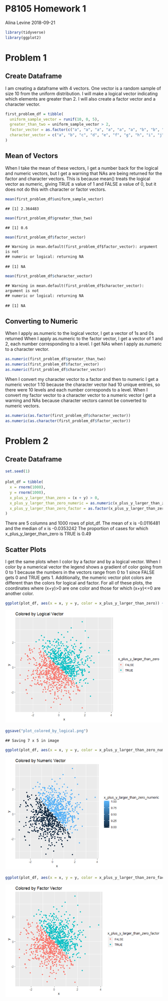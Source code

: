 P8105 Homework 1
================
Alina Levine
2018-09-21

``` r
library(tidyverse)
library(ggplot2)
```

Problem 1
=========

Create Dataframe
----------------

I am creating a dataframe with 4 vectors. One vector is a random sample of size 10 from the uniform distribution. I will make a logical vector indicating which elements are greater than 2. I will also create a factor vector and a character vector.

``` r
first_problem_df = tibble(
  uniform_sample_vector = runif(10, 0, 5),
  greater_than_two = uniform_sample_vector > 2,
  factor_vector = as.factor(c("a", "a", "a", "a", "a", "a", "b", "b", "b", "b")),
  character_vector = c("a", "b", "c", "d", "e", "f", "g", "h", "i", "j")
)
```

Mean of Vectors
---------------

When I take the mean of these vectors, I get a number back for the logical and numeric vectors, but I get a warning that NAs are being returned for the factor and character vectors. This is because mean() treats the logical vector as numeric, giving TRUE a value of 1 and FALSE a value of 0, but it does not do this with character or factor vectors.

``` r
mean(first_problem_df$uniform_sample_vector)
```

    ## [1] 2.364483

``` r
mean(first_problem_df$greater_than_two)
```

    ## [1] 0.6

``` r
mean(first_problem_df$factor_vector)
```

    ## Warning in mean.default(first_problem_df$factor_vector): argument is not
    ## numeric or logical: returning NA

    ## [1] NA

``` r
mean(first_problem_df$character_vector)
```

    ## Warning in mean.default(first_problem_df$character_vector): argument is not
    ## numeric or logical: returning NA

    ## [1] NA

Converting to Numeric
---------------------

When I apply as.numeric to the logical vector, I get a vector of 1s and 0s returned When I apply as.numeric to the factor vector, I get a vector of 1 and 2, each number corresponding to a level. I get NAs when I apply as.numeric to a character vector.

``` r
as.numeric(first_problem_df$greater_than_two)
as.numeric(first_problem_df$factor_vector)
as.numeric(first_problem_df$character_vector)
```

When I convert my character vector to a factor and then to numeric I get a numeric vector 1:10 because the character vector had 10 unique entries, so there were 10 levels and each number corresponds to a level. When I convert my factor vector to a character vector to a numeric vector I get a warning and NAs because character vectors cannot be converted to numeric vectors.

``` r
as.numeric(as.factor(first_problem_df$character_vector))
as.numeric(as.character(first_problem_df$factor_vector))
```

Problem 2
=========

Create Dataframe
----------------

``` r
set.seed(1)

plot_df = tibble(
  x = rnorm(1000),
  y = rnorm(1000),
  x_plus_y_larger_than_zero = (x + y) > 0,
  x_plus_y_larger_than_zero_numeric = as.numeric(x_plus_y_larger_than_zero),
  x_plus_y_larger_than_zero_factor = as.factor(x_plus_y_larger_than_zero)
)
```

There are 5 columns and 1000 rows of plot\_df.
The mean of x is -0.0116481 and the median of x is -0.0353242
The proportion of cases for which x\_plus\_y\_larger\_than\_zero is TRUE is 0.49

Scatter Plots
-------------

I get the same plots when I color by a factor and by a logical vector. When I color by a numerical vector the legend shows a gradient of color going from 0 to 1 because the numbers in the vectors range from 0 to 1 since FALSE gets 0 and TRUE gets 1. Additionally, the numeric vector plot colors are different than the colors for logical and factor. For all of these plots, the coordinates where (x+y)&gt;0 are one color and those for which (x+y)&lt;=0 are another color.

``` r
ggplot(plot_df, aes(x = x, y = y, color = x_plus_y_larger_than_zero)) + labs(title = "Colored by Logical Vector") + geom_point()
```

![](p8105_hw1_al3851_files/figure-markdown_github/scatter%20plots-1.png)

``` r
ggsave("plot_colored_by_logical.png")
```

    ## Saving 7 x 5 in image

``` r
ggplot(plot_df, aes(x = x, y = y, color = x_plus_y_larger_than_zero_numeric )) + labs(title = "Colored by Numeric Vector") + geom_point()
```

![](p8105_hw1_al3851_files/figure-markdown_github/scatter%20plots-2.png)

``` r
ggplot(plot_df, aes(x = x, y = y, color = x_plus_y_larger_than_zero_factor )) + labs(title = "Colored by Factor Vector") + geom_point()
```

![](p8105_hw1_al3851_files/figure-markdown_github/scatter%20plots-3.png)
